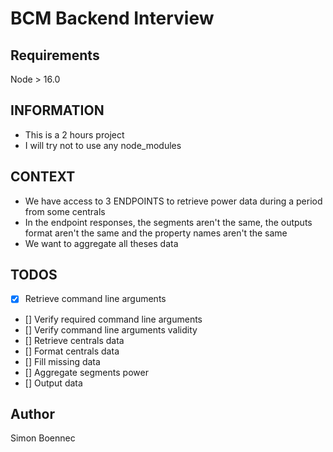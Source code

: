 # BCM Backend Interview

## Requirements

Node > 16.0

## INFORMATION

- This is a 2 hours project
- I will try not to use any node_modules

## CONTEXT

- We have access to 3 ENDPOINTS to retrieve power data during a period from some centrals
- In the endpoint responses, the segments aren't the same, the outputs format aren't the same and the property names aren't the same
- We want to aggregate all theses data

## TODOS

- [X] Retrieve command line arguments
- [] Verify required command line arguments 
- [] Verify command line arguments validity
- [] Retrieve centrals data
- [] Format centrals data
- [] Fill missing data
- [] Aggregate segments power
- [] Output data

## Author

Simon Boennec